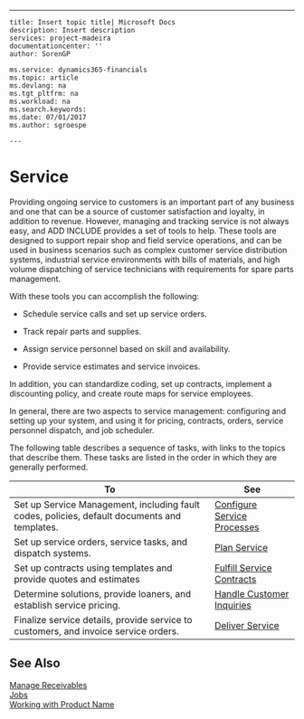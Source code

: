 ---
    title: Insert topic title| Microsoft Docs
    description: Insert description
    services: project-madeira
    documentationcenter: ''
    author: SorenGP

    ms.service: dynamics365-financials
    ms.topic: article
    ms.devlang: na
    ms.tgt_pltfrm: na
    ms.workload: na
    ms.search.keywords:
    ms.date: 07/01/2017
    ms.author: sgroespe

    ---
# Service
Providing ongoing service to customers is an important part of any business and one that can be a source of customer satisfaction and loyalty, in addition to revenue. However, managing and tracking service is not always easy, and ADD INCLUDE<!--[!INCLUDE[navnow](../../includes/navnow_md.md)]--> provides a set of tools to help. These tools are designed to support repair shop and field service operations, and can be used in business scenarios such as complex customer service distribution systems, industrial service environments with bills of materials, and high volume dispatching of service technicians with requirements for spare parts management.  
  
 With these tools you can accomplish the following:  
  
-   Schedule service calls and set up service orders.  
  
-   Track repair parts and supplies.  
  
-   Assign service personnel based on skill and availability.  
  
-   Provide service estimates and service invoices.  
  
 In addition, you can standardize coding, set up contracts, implement a discounting policy, and create route maps for service employees.  
  
 In general, there are two aspects to service management: configuring and setting up your system, and using it for pricing, contracts, orders, service personnel dispatch, and job scheduler.  
  
 The following table describes a sequence of tasks, with links to the topics that describe them. These tasks are listed in the order in which they are generally performed.  
  
|**To**|**See**|  
|------------|-------------|  
|Set up Service Management, including fault codes, policies, default documents and templates.|[Configure Service Processes](../FullExperience/configure-service-processes.md)|  
|Set up service orders, service tasks, and dispatch systems.|[Plan Service](../FullExperience/plan-service.md)|  
|Set up contracts using templates and provide quotes and estimates|[Fulfill Service Contracts](../FullExperience/fulfill-service-contracts.md)|  
|Determine solutions, provide loaners, and establish service pricing.|[Handle Customer Inquiries](../FullExperience/handle-customer-inquiries.md)|  
|Finalize service details, provide service to customers, and invoice service orders.|[Deliver Service](../FullExperience/deliver-service.md)|  
  
## See Also  
 [Manage Receivables](../FullExperience/manage-receivables.md)   
 [Jobs](../FullExperience/jobs.md)   
 [Working with Product Name](../FullExperience/working-with-$-p_1-product-name-$-.md)